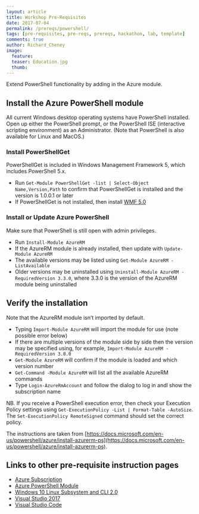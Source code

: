 ```yaml
---
layout: article
title: Workshop Pre-Requisites
date: 2017-07-04
permalink: /prereqs/powershell/
tags: [pre-requisites, pre-reqs, prereqs, hackathon, lab, template]
comments: true
author: Richard_Cheney
image:
  feature: 
  teaser: Education.jpg
  thumb: 
---
```

Extend PowerShell functionality by adding in the Azure module.

## Install the Azure PowerShell module

All current Windows desktop operating systems have PowerShell installed.  Open up either the PowerShell prompt, or the PowerShell ISE (interactive scripting environment) as an Administrator.  (Note that PowerShell is also available for Linux and MacOS.)

### Install PowerShellGet

PowerShellGet is included in Windows Management Framework 5, which includes PowerShell 5.x.
* Run `Get-Module PowerShellGet -list | Select-Object Name,Version,Path` to confirm that PowerShellGet is installed and the version is 1.0.0.1 or later  
* If PowerShellGet is not installed, then install [WMF 5.0](https://www.microsoft.com/en-us/download/details.aspx?id=50395)

### Install or Update Azure PowerShell
Make sure that PowerShell is still open with admin privileges. 
* Run `Install-Module AzureRM`
* If the AzureRM module is already installed, then update with `Update-Module AzureRM`
* The available versions may be listed using `Get-Module AzureRM -ListAvailable`
* Older versions may be uninstalled using `Uninstall-Module AzureRM -RequiredVersion 3.3.0`, where 3.3.0 is the version of the AzureRM module being uninstalled

## Verify the installation
Note that the AzureRM module isn’t imported by default.
* Typing `Import-Module AzureRM` will import the module for use (note possible error below)
* If there are multiple versions of the module side by side then the version may be specified using, for example, `Import-Module AzureRM -RequiredVersion 3.8.0`
* `Get-Module AzureRM` will confirm if the module is loaded and which version number
* `Get-Command -Module AzureRM` will list all the available AzureRM commands
* Type `Login-AzureRmAccount` and follow the dialog to log in andl show the subscription name

NB. If you receive a PowerShell execution error, then check your Execution Policy settings using `Get-ExecutionPolicy -List | Format-Table -AutoSize`.  The `Set-ExecutionPolicy RemoteSigned` command should set the correct policy.

The instructions are taken from [https://docs.microsoft.com/en-us/powershell/azure/install-azurerm-ps](https://docs.microsoft.com/en-us/powershell/azure/install-azurerm-ps).



## Links to other pre-requisite instruction pages
 
* [Azure Subscription](../subscription)
* [Azure PowerShell Module](../powershell)
* [Windows 10 Linux Subsystem and CLI 2.0](../lxss)
* [Visual Studio 2017](../vs2017)
* [Visual Studio Code](../vscode)

